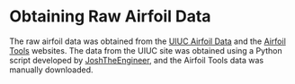 # Obtaining Raw Airfoil Data

<p align="justify">
  
  The raw airfoil data was obtained from the [UIUC Airfoil Data](https://m-selig.ae.illinois.edu/ads/coord_database.html) and the [Airfoil Tools](http://www.airfoiltools.com/) websites. The data from the UIUC site was obtained using a Python script developed by [JoshTheEngineer](https://www.youtube.com/watch?v=nILo18DlqAo), and the Airfoil Tools data was manually downloaded.
</p>

